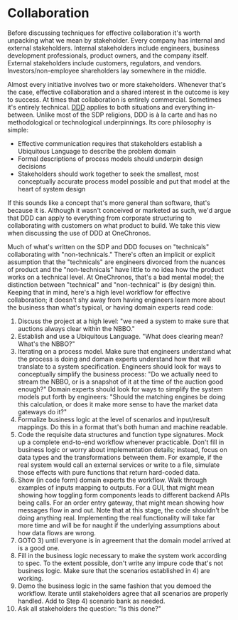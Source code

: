 # Collaboration

Before discussing techniques for effective collaboration it's worth unpacking what we mean by stakeholder. Every company has internal and external stakeholders. Internal stakeholders include engineers, business development professionals, product owners, and the company itself. External stakeholders include customers, regulators, and vendors. Investors/non-employee shareholders lay somewhere in the middle.

Almost every initiative involves two or more stakeholders. Whenever that's the case, effective collaboration and a shared interest in the outcome is key to success. At times that collaboration is entirely commercial. Sometimes it's entirely technical. [DDD](../ddd/index.html) applies to both situations and everything in-between. Unlike most of the SDP religions, DDD is à la carte and has no methodological or technological underpinnings. Its core philosophy is simple:

* Effective communication requires that stakeholders establish a Ubiquitous Language to describe the problem domain
* Formal descriptions of process models should underpin design decisions
* Stakeholders should work together to seek the smallest, most conceptually accurate process model possible and put that model at the heart of system design

If this sounds like a concept that's more general than software, that's because it is. Although it wasn't conceived or marketed as such, we'd argue that DDD can apply to everything from corporate structuring to collaborating with customers on what product to build. We take this view when discussing the use of DDD at OneChronos.

Much of what's written on the SDP and DDD focuses on "technicals" collaborating with "non-technicals." There's often an implicit or explicit assumption that the "technicals" are engineers divorced from the nuances of product and the "non-technicals" have little to no idea how the product works on a technical level. At OneChronos, that's a bad mental model; the distinction between "technical" and "non-technical" is (by design) thin. Keeping that in mind, here's a high level workflow for effective collaboration; it doesn't shy away from having engineers learn more about the business than what's typical, or having domain experts read code:

1. Discuss the project at a high level: "we need a system to make sure that auctions always clear within the NBBO."
2. Establish and use a Ubiquitous Language. "What does clearing mean? What's the NBBO?"
3. Iterating on a process model. Make sure that engineers understand what the process is doing and domain experts understand how that will translate to a system specification. Engineers should look for ways to conceptually simplify the business process: "Do we actually need to stream the NBBO, or is a snapshot of it at the time of the auction good enough?" Domain experts should look for ways to simplify the system models put forth by engineers: "Should the matching engines be doing this calculation, or does it make more sense to have the market data gateways do it?"
4. Formalize business logic at the level of scenarios and input/result mappings. Do this in a format that's both human and machine readable.
5. Code the requisite data structures and function type signatures. Mock up a complete end-to-end workflow whenever practicable. Don't fill in business logic or worry about implementation details; instead, focus on data types and the transformations between them. For example, if the real system would call an external services or write to a file, simulate those effects with pure functions that return hard-coded data.
6. Show (in code form) domain experts the workflow. Walk through examples of inputs mapping to outputs. For a GUI, that might mean showing how toggling form components leads to different backend APIs being calls. For an order entry gateway, that might mean showing how messages flow in and out. Note that at this stage, the code shouldn't be doing anything real. Implementing the real functionality will take far more time and will be for naught if the underlying assumptions about how data flows are wrong.
7. GOTO 3) until everyone is in agreement that the domain model arrived at is a good one.
8. Fill in the business logic necessary to make the system work according to spec. To the extent possible, don't write any impure code that's not business logic. Make sure that the scenarios established in 4) are working.
9. Demo the business logic in the same fashion that you demoed the workflow. Iterate until stakeholders agree that all scenarios are properly handled. Add to Step 4) scenario bank as needed.
10. Ask all stakeholders the question: "Is this done?"

